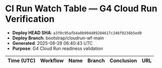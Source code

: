 # CI Run Watch Table — G4 Cloud Run Verification

- **Deploy HEAD SHA**: `a3f0c95afb4a0b904d09284617c246f0238b5ed9`
- **Deploy Branch**: bootstrap/cloudrun-wf-main
- **Generated**: 2025-08-28 06:40:43 UTC
- **Purpose**: G4 Cloud Run readiness validation

| Time (UTC) | Workflow | Name | Branch | Conclusion | URL |
|---|---|---|---|---|---|
